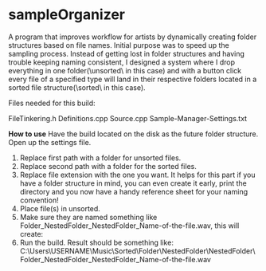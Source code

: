 # sampleOrganizer
A program that improves workflow for artists by dynamically creating folder structures based on file names.
Initial purpose was to speed up the sampling process. Instead of getting lost in folder structures and having trouble keeping naming consistent,
I designed a system where I drop everything in one folder(\unsorted\ in this case) and with a button click every file of a specified type
will land in their respective folders located in a sorted file structure(\sorted\ in this case).

Files needed for this build:

FileTinkering.h
Definitions.cpp
Source.cpp
Sample-Manager-Settings.txt

**How to use**
Have the build located on the disk as the future folder structure. Open up the settings file.
1. Replace first path with a folder for unsorted files.
2. Replace second path with a folder for the sorted files.
3. Replace file extension with the one you want.
It helps for this part if you have a folder structure in mind, you can even create it early, print the directory and you now have a 
handy reference sheet for your naming convention!
4. Place file(s) in unsorted.
5. Make sure they are named something like Folder_NestedFolder_NestedFolder_Name-of-the-file.wav, this will create:
6. Run the build. Result should be something like:
C:\Users\USERNAME\Music\Sorted\Folder\NestedFolder\NestedFolder\Folder_NestedFolder_NestedFolder_Name-of-the-file.wav

